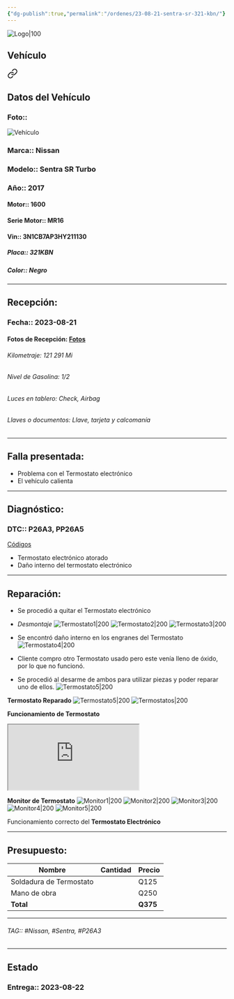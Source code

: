 ```yaml
---
{"dg-publish":true,"permalink":"/ordenes/23-08-21-sentra-sr-321-kbn/"}
---
```


![Logo|100](http://drive.google.com/uc?export=view&id=137fl3TIZ0-PU8b-Pt0bsjclwHub_u78G)

## Vehículo

<div class="transclusion internal-embed is-loaded"><a class="markdown-embed-link" href="/vehiculos/nissan/sentra-sr-321-kbn/#datos-del-vehiculo" aria-label="Open link"><svg xmlns="http://www.w3.org/2000/svg" width="24" height="24" viewBox="0 0 24 24" fill="none" stroke="currentColor" stroke-width="2" stroke-linecap="round" stroke-linejoin="round" class="svg-icon lucide-link"><path d="M10 13a5 5 0 0 0 7.54.54l3-3a5 5 0 0 0-7.07-7.07l-1.72 1.71"></path><path d="M14 11a5 5 0 0 0-7.54-.54l-3 3a5 5 0 0 0 7.07 7.07l1.71-1.71"></path></svg></a><div class="markdown-embed">



## Datos del Vehículo 
### Foto:: 
![Vehículo](http://drive.google.com/uc?export=view&id=19RoZGPMV0SVRNXTK_n8GY9J_fE3WiLyV)

### Marca:: Nissan
### Modelo:: Sentra SR Turbo
### Año:: 2017
#### Motor:: 1600
#### Serie Motor:: MR16
#### Vin:: 3N1CB7AP3HY211130
##### Placa:: 321KBN
##### Color:: Negro
---


</div></div>


## Recepción:
### Fecha:: 2023-08-21
#### Fotos de Recepción: [Fotos](https://carrosgt.vercel.app/recepcion/23-08-21-sentra-sr-321-kbn-recepcion/)

###### Kilometraje: 121 291 Mi
###### Nivel de Gasolina: 1/2
###### Luces en tablero: Check, Airbag
###### Llaves o documentos: Llave, tarjeta y calcomanía 

---

## Falla presentada:
- Problema con el Termostato electrónico
- El vehículo calienta 


---

## Diagnóstico:
### DTC::  P26A3, PP26A5
[Códigos](http://aitus.golo365.com/Home/Report/reportDetail/diagnose_record_id/e777560ageAE1u54AEnRLroG54/report_type/D/l/es/timezone/-6)

- Termostato electrónico atorado
- Daño interno del termostato electrónico 


---
## Reparación:
- Se procedió a quitar el Termostato electrónico 
- *Desmontaje*
	![Termostato1|200](http://drive.google.com/uc?export=view&id=18dHjXjLf1JP7qtxu3o4w6Eg993qY2JTX)
	![Termostato2|200](http://drive.google.com/uc?export=view&id=18hcQig30FSYuPFvWfmLDfiqvyNS7vuCI)
	![Termostato3|200](http://drive.google.com/uc?export=view&id=18iXWkw7FxRrrXu4L_5BEC1vCHo86xd3p)

- Se encontró daño interno en los engranes del Termostato 
	![Termostato4|200](http://drive.google.com/uc?export=view&id=18cwFWVFxB8m4raTOrNrvKA1JdVsPdraB)

- Cliente compro otro Termostato usado pero este venía lleno de óxido, por lo que no funcionó.
- Se procedió al desarme de ambos para utilizar piezas y poder reparar uno de ellos.
	![Termostato5|200](http://drive.google.com/uc?export=view&id=18cVHkO3hDKBMeOG2-mSMhn6vChBPXjqU)

**Termostato Reparado**
	![Termostato5|200](http://drive.google.com/uc?export=view&id=1AjisU5bw4fsLT5PF5UNKof0VQFtsF2zp)
	![Termostatos|200](http://drive.google.com/uc?export=view&id=1AiVn5P8XCeiyRqhQBmKqUvn5_BZehLiZ)

**Funcionamiento de Termostato**
<iframe src="https://drive.google.com/file/d/1AnTxRIBlD9vB5Yh84RPUABydSkPxMfpb/preview" allow="autoplay"></iframe>

**Monitor de Termostato**
	![Monitor1|200](http://drive.google.com/uc?export=view&id=1AwQcryg7QSzmY4tsBrfrbCoJN_O7ElXi)
	![Monitor2|200](http://drive.google.com/uc?export=view&id=1BKX1x_IcUuw0FE1u6F7Yr8NLoUtcT_AW)
	![Monitor3|200](http://drive.google.com/uc?export=view&id=1BEiJTAioWG1UntziPV5gfTJrbnXuZPUu)
	![Monitor4|200](http://drive.google.com/uc?export=view&id=1B3HGV3zb1JVB8m2HR56uv9x3-b44N6ms)
	![Monitor5|200](http://drive.google.com/uc?export=view&id=1AzBa6RJpgRp8u_tlbGLAzl1X0IBQGP9z)
	

Funcionamiento correcto del **Termostato Electrónico**

---

## Presupuesto:

| Nombre                  | Cantidad | Precio |
| ----------------------- | -------- | ------ |
| Soldadura de Termostato |          | Q125   |
| Mano de obra            |          | Q250   |
| **Total**                       |          |    **Q375**    |

---

###### TAG:: #Nissan, #Sentra, #P26A3

---

## Estado

### Entrega:: 2023-08-22